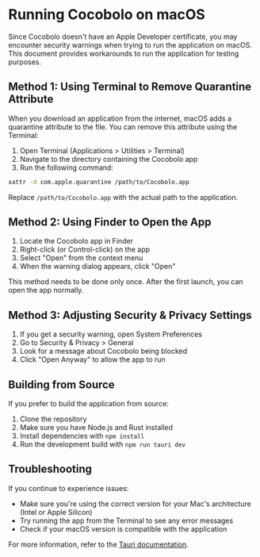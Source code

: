 # Running Cocobolo on macOS

Since Cocobolo doesn't have an Apple Developer certificate, you may encounter security warnings when trying to run the application on macOS. This document provides workarounds to run the application for testing purposes.

## Method 1: Using Terminal to Remove Quarantine Attribute

When you download an application from the internet, macOS adds a quarantine attribute to the file. You can remove this attribute using the Terminal:

1. Open Terminal (Applications > Utilities > Terminal)
2. Navigate to the directory containing the Cocobolo app
3. Run the following command:

```bash
xattr -d com.apple.quarantine /path/to/Cocobolo.app
```

Replace `/path/to/Cocobolo.app` with the actual path to the application.

## Method 2: Using Finder to Open the App

1. Locate the Cocobolo app in Finder
2. Right-click (or Control-click) on the app
3. Select "Open" from the context menu
4. When the warning dialog appears, click "Open"

This method needs to be done only once. After the first launch, you can open the app normally.

## Method 3: Adjusting Security & Privacy Settings

1. If you get a security warning, open System Preferences
2. Go to Security & Privacy > General
3. Look for a message about Cocobolo being blocked
4. Click "Open Anyway" to allow the app to run

## Building from Source

If you prefer to build the application from source:

1. Clone the repository
2. Make sure you have Node.js and Rust installed
3. Install dependencies with `npm install`
4. Run the development build with `npm run tauri dev`

## Troubleshooting

If you continue to experience issues:

- Make sure you're using the correct version for your Mac's architecture (Intel or Apple Silicon)
- Try running the app from the Terminal to see any error messages
- Check if your macOS version is compatible with the application

For more information, refer to the [Tauri documentation](https://tauri.app/v1/guides/distribution/macos).